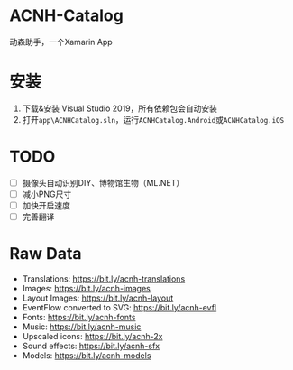 # ACNH-Catalog

动森助手，一个Xamarin App

# 安装

1. 下载&安装 Visual Studio 2019，所有依赖包会自动安装
2. 打开`app\ACNHCatalog.sln`，运行`ACNHCatalog.Android`或`ACNHCatalog.iOS`

# TODO

- [ ] 摄像头自动识别DIY、博物馆生物（ML.NET）
- [ ] 减小PNG尺寸
- [ ] 加快开启速度
- [ ] 完善翻译

# Raw Data

- Translations: https://bit.ly/acnh-translations
- Images: https://bit.ly/acnh-images
- Layout Images: https://bit.ly/acnh-layout
- EventFlow converted to SVG: https://bit.ly/acnh-evfl
- Fonts: https://bit.ly/acnh-fonts
- Music: https://bit.ly/acnh-music
- Upscaled icons: https://bit.ly/acnh-2x
- Sound effects: https://bit.ly/acnh-sfx
- Models: https://bit.ly/acnh-models